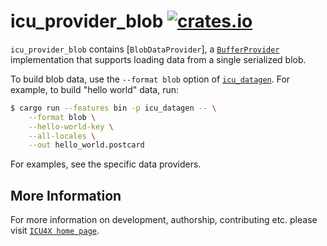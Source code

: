 # icu_provider_blob [![crates.io](https://img.shields.io/crates/v/icu_provider_blob)](https://crates.io/crates/icu_provider_blob)

`icu_provider_blob` contains [`BlobDataProvider`], a [`BufferProvider`] implementation that
supports loading data from a single serialized blob.

To build blob data, use the `--format blob` option of [`icu_datagen`]. For example, to build
"hello world" data, run:

```bash
$ cargo run --features bin -p icu_datagen -- \
    --format blob \
    --hello-world-key \
    --all-locales \
    --out hello_world.postcard
```

For examples, see the specific data providers.

[`ICU4X`]: ../icu/index.html
[`BufferProvider`]: icu_provider::BufferProvider
[`icu_datagen`]: ../icu_datagen/index.html

## More Information

For more information on development, authorship, contributing etc. please visit [`ICU4X home page`](https://github.com/unicode-org/icu4x).
